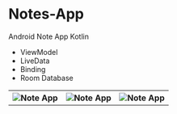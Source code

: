 # Notes-App
Android Note App Kotlin

- ViewModel
- LiveData
- Binding
- Room Database

<table>
  <tr>
    <th>
      <img src="https://user-images.githubusercontent.com/43929960/211265796-05276141-b734-4203-b590-404cd41bc27f.jpg" alt="Note App">
    </th>
    <th>
      <img src="https://user-images.githubusercontent.com/43929960/211265851-a36e5a7a-5391-42ee-b96f-de702405e945.jpg" alt="Note App">
    </th>
    <th>
       <img src="https://user-images.githubusercontent.com/43929960/211265911-df8e0ae9-8ed2-4a7c-9b1a-1b147deaa73b.jpg" alt="Note App">
    </th>
  </tr>
</table>

